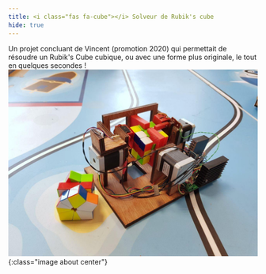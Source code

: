```yaml
---
title: <i class="fas fa-cube"></i> Solveur de Rubik's cube
hide: true
---
```

Un projet concluant de Vincent (promotion 2020) qui permettait de résoudre un
Rubik's Cube cubique, ou avec une forme plus originale, le tout en quelques secondes !
![rubik's cube](/assets/images/rubix_cube.jpg){:class="image about center"}
